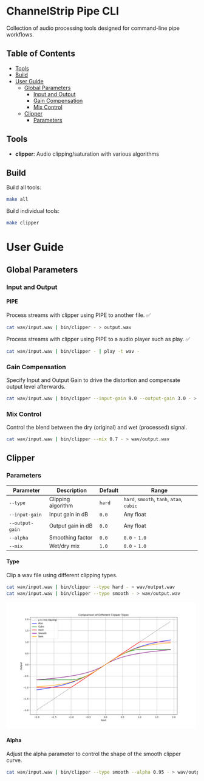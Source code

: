 # ChannelStrip Pipe CLI

Collection of audio processing tools designed for command-line pipe workflows.

## Table of Contents
- [Tools](#tools)
- [Build](#build)
- [User Guide](#user-guide)
  - [Global Parameters](#global-parameters)
    - [Input and Output](#input-and-output)
    - [Gain Compensation](#gain-compensation)
    - [Mix Control](#mix-control)
  - [Clipper](#clipper)
    - [Parameters](#parameters)


## Tools

- **clipper**: Audio clipping/saturation with various algorithms

## Build

Build all tools:

```bash
make all
```

Build individual tools:

```bash
make clipper
```

# User Guide

## Global Parameters

### Input and Output

#### PIPE

Process streams with clipper using PIPE to another file. ✅

```bash
cat wav/input.wav | bin/clipper - > output.wav
```

Process streams with clipper using PIPE to a audio player such as play. ✅

```bash
cat wav/input.wav | bin/clipper - | play -t wav -
```

### Gain Compensation

Specify Input and Output Gain to drive the distortion and compensate output level afterwards.

```bash
cat wav/input.wav | bin/clipper --input-gain 9.0 --output-gain 3.0 - > wav/output.wav
```

### Mix Control

Control the blend between the dry (original) and wet (processed) signal.

```bash
cat wav/input.wav | bin/clipper --mix 0.7 - > wav/output.wav
```

## Clipper

### Parameters

| Parameter | Description | Default | Range |
|-----------|-------------|---------|-------|
| `--type` | Clipping algorithm | `hard` | `hard`, `smooth`, `tanh`, `atan`, `cubic` |
| `--input-gain` | Input gain in dB | `0.0` | Any float |
| `--output-gain` | Output gain in dB | `0.0` | Any float |
| `--alpha` | Smoothing factor | `0.0` | `0.0` - `1.0` |
| `--mix` | Wet/dry mix | `1.0` | `0.0` - `1.0` |

#### Type

Clip a wav file using different clipping types.

```bash
cat wav/input.wav | bin/clipper --type hard - > wav/output.wav
cat wav/input.wav | bin/clipper --type smooth - > wav/output.wav
```

<img src="./images/clipper_types_comparison.png" alt="Description of image" width="500">

#### Alpha

Adjust the alpha parameter to control the shape of the smooth clipper curve.

```bash
cat wav/input.wav | bin/clipper --type smooth --alpha 0.95 - > wav/output.wav
```
